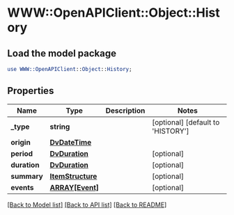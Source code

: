 # WWW::OpenAPIClient::Object::History

## Load the model package
```perl
use WWW::OpenAPIClient::Object::History;
```

## Properties
Name | Type | Description | Notes
------------ | ------------- | ------------- | -------------
**_type** | **string** |  | [optional] [default to &#39;HISTORY&#39;]
**origin** | [**DvDateTime**](DvDateTime.md) |  | 
**period** | [**DvDuration**](DvDuration.md) |  | [optional] 
**duration** | [**DvDuration**](DvDuration.md) |  | [optional] 
**summary** | [**ItemStructure**](ItemStructure.md) |  | [optional] 
**events** | [**ARRAY[Event]**](Event.md) |  | [optional] 

[[Back to Model list]](../README.md#documentation-for-models) [[Back to API list]](../README.md#documentation-for-api-endpoints) [[Back to README]](../README.md)


